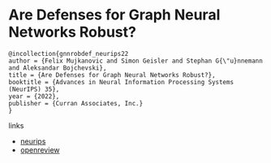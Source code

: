# Are Defenses for Graph Neural Networks Robust?

```
@incollection{gnnrobdef_neurips22
author = {Felix Mujkanovic and Simon Geisler and Stephan G{\"u}nnemann and Aleksandar Bojchevski},
title = {Are Defenses for Graph Neural Networks Robust?},
booktitle = {Advances in Neural Information Processing Systems (NeurIPS) 35},
year = {2022},
publisher = {Curran Associates, Inc.}
}
```

links
- [neurips](https://nips.cc/Conferences/2022/Schedule?showEvent=53115)
- [openreview](https://openreview.net/forum?id=yCJVkELVT9d)
